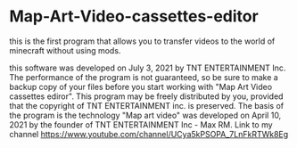 # Map-Art-Video-cassettes-editor
this is the first program that allows you to transfer videos to the world of minecraft without using mods.

this software was developed on July 3, 2021 by TNT ENTERTAINMENT Inc.
The performance of the program is not guaranteed, so be sure to make a backup copy of your files
before you start working with "Map Art Video cassettes ediror". This program may be freely distributed by you,
provided that the copyright of TNT ENTERTAINMENT inc. is preserved. The basis of the program is the technology
"Map art video" was developed on April 10, 2021 by the founder of TNT ENTERTAINMENT Inc - Max RM.
Link to my channel https://www.youtube.com/channel/UCya5kPSOPA_7LnFkRTWk8Eg
